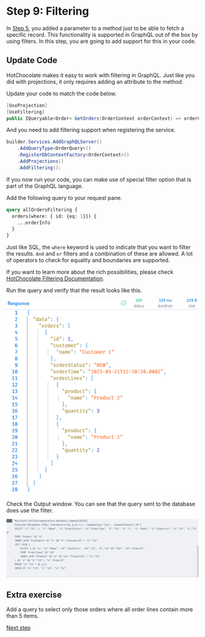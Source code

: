 # Step 9: Filtering

In [Step 5](./Step5.md), you added a parameter to a method just to be able to fetch a specific record. This functionality is supported in GraphQL out of the box by using filters. In this step, you are going to add support for this in your code.

## Update Code

HotChocolate makes it easy to work with filtering in GraphQL.
Just like you did with projections, it only requires adding an attribute to the method.

Update your code to match the code below.
```csharp
[UseProjection]
[UseFiltering]
public IQueryable<Order> GetOrders(OrderContext orderContext) => orderContext.Orders;
```
And you need to add filtering support when registering the service.

```csharp
builder.Services.AddGraphQLServer()
    .AddQueryType<OrderQuery>()
    .RegisterDbContextFactory<OrderContext>()
    .AddProjections()
    .AddFiltering();
```

If you now run your code, you can make use of special filter option that is part of the GraphQL language.

Add the following query to your request pane.

```graphql
query allOrdersFiltering {
  orders(where: { id: {eq: 1}}) {
    ...orderInfo
  }
}
```

Just like SQL, the `where` keyword is used to indicate that you want to filter the results. `And` and `or` filters and a combination of these are allowed. 
A lot of operators to check for equality and boundaries are supported. 

If you want to learn more about the rich possibilities, please check [HotChocolate Filtering Documentation](https://chillicream.com/docs/hotchocolate/v15/fetching-data/filtering).

Run the query and verify that the result looks like this.

![Query output](./images/Filtering%20output.png)

Check the Output window. You can see that the query sent to the database does use the filter.

![Query logging for filtering](./images/Filtering%20works.png)

## Extra exercise

Add a query to select only those orders where all order lines contain more than 5 items.

[Next step](./Step10.md)



